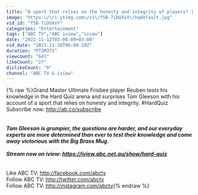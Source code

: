 ```yaml
---
title: "A sport that relies on the honesty and integrity of players? | Hard Quiz"
image: "https:\/\/i.ytimg.com\/vi\/f5B-7iDUXxY\/hqdefault.jpg"
vid_id: "f5B-7iDUXxY"
categories: "Entertainment"
tags: ["ABC TV","ABC iview","iview"]
date: "2021-11-12T03:00:09+03:00"
vid_date: "2021-11-10T06:00:10Z"
duration: "PT2M37S"
viewcount: "643"
likeCount: "27"
dislikeCount: "0"
channel: "ABC TV & iview"
---
```

{% raw %}Grand Master Ultimate Frisbee player Reuben tests his knowledge in the Hard Quiz arena and surprises Tom Gleeson with his account of a sport that relies on honesty and integrity. #HardQuiz<br />Subscribe now: <a rel="nofollow" target="blank" href="http://ab.co/subscribe">http://ab.co/subscribe</a><br />___________________________________________<br /><br />Tom Gleeson is grumpier, the questions are harder, and our everyday experts are more determined than ever to test their knowledge and come away victorious with the Big Brass Mug.<br /><br />Stream now on iview: <a rel="nofollow" target="blank" href="https://iview.abc.net.au/show/hard-quiz">https://iview.abc.net.au/show/hard-quiz</a><br />___________________________________________<br /><br />Like ABC TV: <a rel="nofollow" target="blank" href="http://facebook.com/abctv​​​​​">http://facebook.com/abctv​​​​​</a><br />Follow ABC TV: <a rel="nofollow" target="blank" href="http://twitter.com/abctv​​​​​">http://twitter.com/abctv​​​​​</a><br />Follow ABC TV: <a rel="nofollow" target="blank" href="http://instagram.com/abctv">http://instagram.com/abctv</a>{% endraw %}

